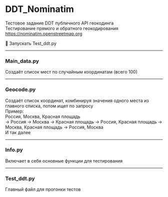 # DDT_Nominatim
Тестовое задание
DDT публичного API геокодинга  
Тестирование прямого и обратного геокодирования  
https://nominatim.openstreetmap.org  
  
:small_blue_diamond: Запускать Test_ddt.py  
____
### Main_data.py  
Создаёт список мест по случайным координатам (всего 100)  
____
### Geocode.py  
Создаёт список координат, комбинируя значения одного места из главного списка, потом ищет по запросу  
Пример:  
Россия, Москва, Красная площадь  
-> Россия -> Москва -> Красная площадь -> Россия, Красная площадь -> Москва, Красная площадь -> Россия, Москва  
И так далее  
____
### Info.py  
Включает в себя основные функции для тестирования  
____
### Test_ddt.py  
Главный файл для прогонки тестов
